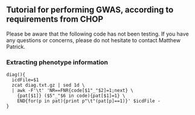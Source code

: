 ## Tutorial for performing GWAS, according to requirements from CHOP

Please be aware that the following code has not been testing. If you have any questions or concerns, please do not hesitate to contact Matthew Patrick.

### Extracting phenotype information

```
diag(){
  icdFile=$1
  zcat diag.txt.gz | sed 1d \
  | awk -F'\t' 'NR==FNR{code[$1"_"$2]=1;next} \
    {pat[$1]} ($5"_"$6 in code){pat[$1]=1} \
    END{for(p in pat){print p"\t"(pat[p]==1)}' $icdFile -
}
```
